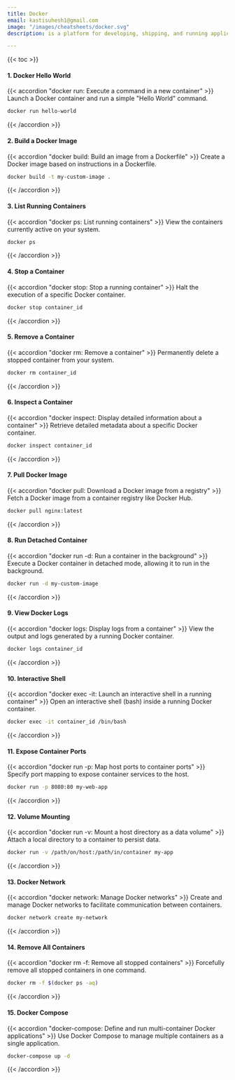 ```yaml
---
title: Docker
email: kastisuhesh1@gmail.com
image: "/images/cheatsheets/docker.svg"
description: is a platform for developing, shipping, and running applications in containers, providing consistent environments across systems.

---
```

{{< toc >}}

#### 1. Docker Hello World
   {{< accordion "docker run: Execute a command in a new container" >}}
   Launch a Docker container and run a simple "Hello World" command.
   <br>
   ```bash
   docker run hello-world
   ```
   {{< /accordion >}}

#### 2. Build a Docker Image
   {{< accordion "docker build: Build an image from a Dockerfile" >}}
   Create a Docker image based on instructions in a Dockerfile.
   <br>
   ```bash
   docker build -t my-custom-image .
   ```
   {{< /accordion >}}

#### 3. List Running Containers
   {{< accordion "docker ps: List running containers" >}}
   View the containers currently active on your system.
   <br>
   ```bash
   docker ps
   ```
   {{< /accordion >}}

#### 4. Stop a Container
   {{< accordion "docker stop: Stop a running container" >}}
   Halt the execution of a specific Docker container.
   <br>
   ```bash
   docker stop container_id
   ```
   {{< /accordion >}}

#### 5. Remove a Container
   {{< accordion "docker rm: Remove a container" >}}
   Permanently delete a stopped container from your system.
   <br>
   ```bash
   docker rm container_id
   ```
   {{< /accordion >}}

#### 6. Inspect a Container
   {{< accordion "docker inspect: Display detailed information about a container" >}}
   Retrieve detailed metadata about a specific Docker container.
   <br>
   ```bash
   docker inspect container_id
   ```
   {{< /accordion >}}

#### 7. Pull Docker Image
   {{< accordion "docker pull: Download a Docker image from a registry" >}}
   Fetch a Docker image from a container registry like Docker Hub.
   <br>
   ```bash
   docker pull nginx:latest
   ```
   {{< /accordion >}}

#### 8. Run Detached Container
   {{< accordion "docker run -d: Run a container in the background" >}}
   Execute a Docker container in detached mode, allowing it to run in the background.
   <br>
   ```bash
   docker run -d my-custom-image
   ```
   {{< /accordion >}}

#### 9. View Docker Logs
   {{< accordion "docker logs: Display logs from a container" >}}
   View the output and logs generated by a running Docker container.
   <br>
   ```bash
   docker logs container_id
   ```
   {{< /accordion >}}

#### 10. Interactive Shell
   {{< accordion "docker exec -it: Launch an interactive shell in a running container" >}}
   Open an interactive shell (bash) inside a running Docker container.
   <br>
   ```bash
   docker exec -it container_id /bin/bash
   ```
   {{< /accordion >}}

#### 11. Expose Container Ports
   {{< accordion "docker run -p: Map host ports to container ports" >}}
   Specify port mapping to expose container services to the host.
   <br>
   ```bash
   docker run -p 8080:80 my-web-app
   ```
   {{< /accordion >}}

#### 12. Volume Mounting
   {{< accordion "docker run -v: Mount a host directory as a data volume" >}}
   Attach a local directory to a container to persist data.
   <br>
   ```bash
   docker run -v /path/on/host:/path/in/container my-app
   ```
   {{< /accordion >}}

#### 13. Docker Network
   {{< accordion "docker network: Manage Docker networks" >}}
   Create and manage Docker networks to facilitate communication between containers.
   <br>
   ```bash
   docker network create my-network
   ```
   {{< /accordion >}}

#### 14. Remove All Containers
   {{< accordion "docker rm -f: Remove all stopped containers" >}}
   Forcefully remove all stopped containers in one command.
   <br>
   ```bash
   docker rm -f $(docker ps -aq)
   ```
   {{< /accordion >}}

#### 15. Docker Compose
   {{< accordion "docker-compose: Define and run multi-container Docker applications" >}}
   Use Docker Compose to manage multiple containers as a single application.
   <br>
   ```bash
   docker-compose up -d
   ```
   {{< /accordion >}}


